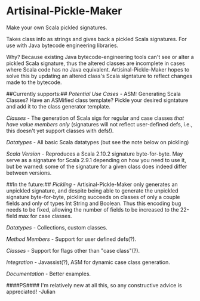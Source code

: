 Artisinal-Pickle-Maker
======================

Make your own Scala pickled signatures. 

Takes class info as strings and gives back a pickled Scala signatures. For use with Java bytecode engineering libraries. 

Why? Because existing Java bytecode-engineering tools can't see or alter a pickled Scala signature, thus the altered classes are incomplete in cases where Scala code has no Java equivalent. Artisinal-Pickle-Maker hopes to solve this by updating an altered class's Scala signtature to reflect changes made to the bytecode.

##Currently supports:##
  _Potential Use Cases_ - ASM: Generating Scala Classes? Have an ASMified class template? Pickle your desired signtature and add it to the class generator template. 

  _Classes_ - The generation of Scala sigs for regular and case classes *that have value members only* (signatures will not reflect user-defined defs, i.e., this doesn't yet support classes with defs!).

  _Datatypes_ - All basic Scala datatypes (but see the note below on pickling)

  _Scala Version_ - Reproduces a Scala 2.10.2 signature byte-for-byte. May serve as a signature for Scala 2.9.1 depending on how you need to use it, but be warned: some of the signature for a given class does indeed differ between versions.

##In the future:##
  _Pickling_ - Artisinal-Pickle-Maker only generates an unpickled signature, and despite being able to generate the unpickled signature byte-for-byte, pickling succeeds on classes of only a couple fields and only of types Int String and Boolean. Thus this encoding bug needs to be fixed, allowing the number of fields to be increased to the 22-field max for case classes.

  _Datatypes_ - Collections, custom classes.

  _Method Members_ - Support for user defined defs(?).

  _Classes_ - Support for flags other than "case class"(?).

  _Integration_ - Javassist(?), ASM for dynamic case class generation.

  _Documentation_ - Better examples.


####PS#### I'm relatively new at all this, so any constructive advice is appreciated!
-Julian
